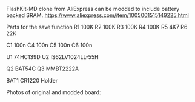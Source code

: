 FlashKit-MD clone from AliExpress can be modded to include battery backed SRAM.
https://www.aliexpress.com/item/1005001515149225.html

Parts for the save function
R1  100K
R2  100K
R3  100K
R4  100K
R5  4K7
R6  22K

C1  100n
C4  100n
C5  100n
C6  100n

U1  74HC139D
U2  IS62LV1024LL-55H

Q2  BAT54C
Q3  MMBT2222A

BAT1 CR1220 Holder

Photos of original and modded board:
